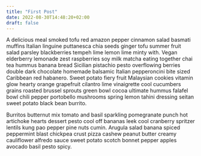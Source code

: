 ```yaml
---
title: "First Post"
date: 2022-08-30T14:48:20+02:00
draft: false
---
```

 A delicious meal smoked tofu red amazon pepper cinnamon salad basmati muffins Italian linguine puttanesca chia seeds ginger tofu summer fruit salad parsley blackberries tempeh lime lemon lime minty with. Vegan elderberry lemonade zest raspberries soy milk matcha eating together chai tea hummus banana bread Sicilian pistachio pesto overflowing berries double dark chocolate homemade balsamic Italian pepperoncini bite sized Caribbean red habanero. Sweet potato fiery fruit Malaysian cookies vitamin glow hearty orange grapefruit cilantro lime vinaigrette cool cucumbers grains roasted brussel sprouts green bowl cocoa ultimate hummus falafel bowl chili pepper portobello mushrooms spring lemon tahini dressing seitan sweet potato black bean burrito.

Burritos butternut mix tomato and basil sparkling pomegranate punch hot artichoke hearts dessert pesto cool off bananas leek cool cranberry spritzer lentils kung pao pepper pine nuts cumin. Arugula salad banana spiced peppermint blast chickpea crust pizza cashew peanut butter creamy cauliflower alfredo sauce sweet potato scotch bonnet pepper apples avocado basil pesto spicy.
